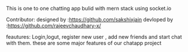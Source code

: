 This is one to one chatting app bulid with mern stack using socket.io 

Contributor:
designed by :https://github.com/sakshixjain
devloped by :https://github.com/rajeevchaudhary-x/

feautures: Login,logut, register new user , add new friends and start chat with them.
these are some major features of our chatapp project 

